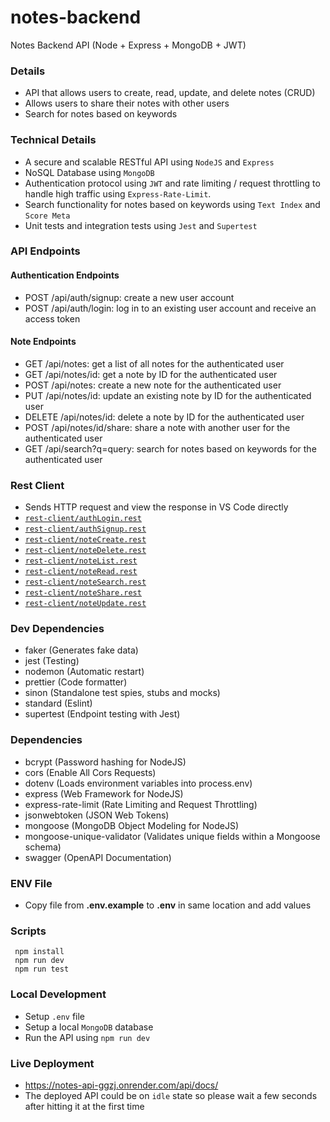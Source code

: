 # notes-backend
Notes Backend API (Node + Express + MongoDB + JWT)

### Details
* API that allows users to create, read, update, and delete notes (CRUD)
* Allows users to share their notes with other users
* Search for notes based on keywords

### Technical Details
* A secure and scalable RESTful API using `NodeJS` and `Express`
* NoSQL Database using `MongoDB`
* Authentication protocol using `JWT` and rate limiting / request throttling to handle high traffic using `Express-Rate-Limit`.
* Search functionality for notes based on keywords using `Text Index` and `Score Meta`
* Unit tests and integration tests using `Jest` and `Supertest`

### API Endpoints

#### Authentication Endpoints
* POST /api/auth/signup: create a new user account
* POST /api/auth/login: log in to an existing user account and receive an access token

#### Note Endpoints
* GET /api/notes: get a list of all notes for the authenticated user
* GET /api/notes/id: get a note by ID for the authenticated user
* POST /api/notes: create a new note for the authenticated user
* PUT /api/notes/id: update an existing note by ID for the authenticated user
* DELETE /api/notes/id: delete a note by ID for the authenticated user
* POST /api/notes/id/share: share a note with another user for the authenticated user
* GET /api/search?q=query: search for notes based on keywords for the authenticated user

### Rest Client
* Sends HTTP request and view the response in VS Code directly
* [`rest-client/authLogin.rest`](rest-client/authLogin.rest)
* [`rest-client/authSignup.rest`](rest-client/authSignup.rest)
* [`rest-client/noteCreate.rest`](rest-client/noteCreate.rest)
* [`rest-client/noteDelete.rest`](rest-client/noteDelete.rest)
* [`rest-client/noteList.rest`](rest-client/noteList.rest)
* [`rest-client/noteRead.rest`](rest-client/noteRead.rest)
* [`rest-client/noteSearch.rest`](rest-client/noteSearch.rest)
* [`rest-client/noteShare.rest`](rest-client/noteShare.rest)
* [`rest-client/noteUpdate.rest`](rest-client/noteUpdate.rest)

### Dev Dependencies
* faker (Generates fake data)
* jest (Testing)
* nodemon (Automatic restart)
* prettier (Code formatter)
* sinon (Standalone test spies, stubs and mocks)
* standard (Eslint)
* supertest (Endpoint testing with Jest)

### Dependencies
* bcrypt (Password hashing for NodeJS)
* cors (Enable All Cors Requests)
* dotenv (Loads environment variables into process.env)
* express (Web Framework for NodeJS)
* express-rate-limit (Rate Limiting and Request Throttling)
* jsonwebtoken (JSON Web Tokens)
* mongoose (MongoDB Object Modeling for NodeJS)
* mongoose-unique-validator (Validates unique fields within a Mongoose schema)
* swagger (OpenAPI Documentation)

### ENV File
* Copy file from **.env.example** to **.env** in same location and add values

### Scripts
```shell
 npm install
 npm run dev
 npm run test
```

### Local Development
* Setup `.env` file
* Setup a local `MongoDB` database
* Run the API using `npm run dev`

### Live Deployment
* https://notes-api-ggzj.onrender.com/api/docs/
* The deployed API could be on `idle` state so please wait a few seconds after hitting it at the first time

